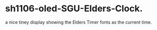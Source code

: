 # sh1106-oled-SGU-Elders-Clock.
a nice tiney display showing the Elders Timer fonts as the current time. 
